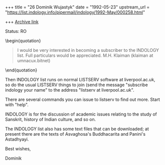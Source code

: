+++
title = "26 Dominik Wujastyk"
date = "1992-05-23"
upstream_url = "https://list.indology.info/pipermail/indology/1992-May/000258.html"

+++
[Archive link](https://list.indology.info/pipermail/indology/1992-May/000258.html)

Status: RO

\begin{quotation}

 > I would be very interested in becoming a subscriber to the
 > INDOLOGY list.  Full particulars would be appreciated.
 > M.H. Klaiman (klaiman at umnacux.bitnet)

\end{quotation}

Then INDOLOGY list runs on normal LISTSERV software at liverpool.ac.uk,
so do the usual LISTSERV things to join (send the message
"subscribe indology your name" to the address "listserv at liverpool.ac.uk".

There are several commands you can issue to listserv to find out
more.  Start with "help".

INDOLOGY is for the discussion of academic issues relating to the
study of Sanskrit, history of Indian culture, and so on.

The INDOLOGY list also has some text files that can be downloaded;
at present there are the texts of Asvaghosa's Buddhacarita and
Panini's Astadhyayi.

Best wishes,

Dominik






